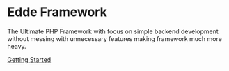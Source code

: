 # Edde Framework

The Ultimate PHP Framework with focus on simple backend development without
messing with unnecessary features making framework much more heavy.

[Getting Started](/getting-started)
